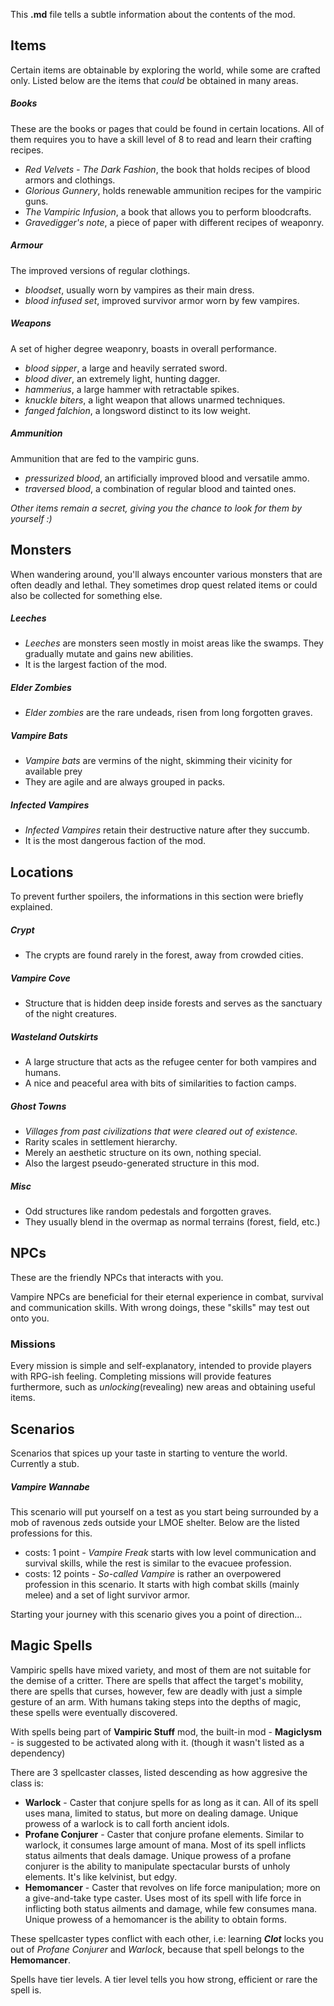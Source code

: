 This **.md** file tells a subtle information about the contents of the mod.

## Items
Certain items are obtainable by exploring the world, while some are crafted only. Listed below are the items that *could* be obtained in many areas.

##### Books
These are the books or pages that could be found in certain locations. All of them requires you to have a skill level of 8 to read and learn their crafting recipes.
* *Red Velvets - The Dark Fashion*, the book that holds recipes of blood armors and clothings.
* *Glorious Gunnery*, holds renewable ammunition recipes for the vampiric guns.
* *The Vampiric Infusion*, a book that allows you to perform bloodcrafts.
* *Gravedigger's note*, a piece of paper with different recipes of weaponry.

##### Armour
The improved versions of regular clothings.
* *bloodset*, usually worn by vampires as their main dress.
* *blood infused set*, improved survivor armor worn by few vampires.

##### Weapons
A set of higher degree weaponry, boasts in overall performance.
* *blood sipper*, a large and heavily serrated sword.
* *blood diver*, an extremely light, hunting dagger.
* *hammerius*, a large hammer with retractable spikes.
* *knuckle biters*, a light weapon that allows unarmed techniques.
* *fanged falchion*, a longsword distinct to its low weight.

##### Ammunition
Ammunition that are fed to the vampiric guns.
* *pressurized blood*, an artificially improved blood and versatile ammo.
* *traversed blood*, a combination of regular blood and tainted ones.

_Other items remain a secret, giving you the chance to look for them by yourself :)_

## Monsters
When wandering around, you'll always encounter various monsters that are often deadly and lethal. They sometimes drop quest related items or could also be collected for something else.

##### Leeches
* *Leeches* are monsters seen mostly in moist areas like the swamps. They gradually mutate and gains new abilities.
* It is the largest faction of the mod.

##### Elder Zombies
* *Elder zombies* are the rare undeads, risen from long forgotten graves.

##### Vampire Bats
* *Vampire bats* are vermins of the night, skimming their vicinity for available prey
* They are agile and are always grouped in packs.

##### Infected Vampires
* *Infected Vampires* retain their destructive nature after they succumb.
* It is the most dangerous faction of the mod.

## Locations
To prevent further spoilers, the informations in this section were briefly explained.

##### Crypt
* The crypts are found rarely in the forest, away from crowded cities.

##### Vampire Cove
* Structure that is hidden deep inside forests and serves as the sanctuary of the night creatures.

##### Wasteland Outskirts
* A large structure that acts as the refugee center for both vampires and humans.
* A nice and peaceful area with bits of similarities to faction camps.

##### Ghost Towns
* _Villages from past civilizations that were cleared out of existence._
* Rarity scales in settlement hierarchy.
* Merely an aesthetic structure on its own, nothing special.
* Also the largest pseudo-generated structure in this mod.

##### Misc
* Odd structures like random pedestals and forgotten graves.
* They usually blend in the overmap as normal terrains (forest, field, etc.) 

## NPCs
These are the friendly NPCs that interacts with you.

Vampire NPCs are beneficial for their eternal experience in combat, survival and communication skills. With wrong doings, these "skills" may test out onto you.

### Missions
Every mission is simple and self-explanatory, intended to provide players with RPG-ish feeling. Completing missions will provide features furthermore, such as *unlocking*(revealing) new areas and obtaining useful items.

## Scenarios
Scenarios that spices up your taste in starting to venture the world. Currently a stub.

##### Vampire Wannabe
This scenario will put yourself on a test as you start being surrounded by a mob of ravenous zeds outside your LMOE shelter. Below are the listed professions for this.
* costs: 1 point - *Vampire Freak* starts with low level communication and survival skills, while the rest is similar to the evacuee profession.
* costs: 12 points - *So-called Vampire* is rather an overpowered profession in this scenario. It starts with high combat skills (mainly melee) and a set of light survivor armor.

Starting your journey with this scenario gives you a point of direction...

## Magic Spells
Vampiric spells have mixed variety, and most of them are not suitable for the demise of a critter. There are spells that affect the target's mobility, there are spells that curses, however, few are deadly with just a simple gesture of an arm. With humans taking steps into the depths of magic, these spells were eventually discovered.

With spells being part of **Vampiric Stuff** mod, the built-in mod - **Magiclysm** - is suggested to be activated along with it. (though it wasn't listed as a dependency)

There are 3 spellcaster classes, listed descending as how aggresive the class is:
* **Warlock** - Caster that conjure spells for as long as it can. All of its spell uses mana, limited to status, but more on dealing damage. Unique prowess of a warlock is to call forth ancient idols.
* **Profane Conjurer** - Caster that conjure profane elements. Similar to warlock, it consumes large amount of mana. Most of its spell inflicts status ailments that deals damage. Unique prowess of a profane conjurer is the ability to manipulate spectacular bursts of unholy elements. It's like kelvinist, but edgy.
* **Hemomancer** - Caster that revolves on life force manipulation; more on a give-and-take type caster. Uses most of its spell with life force in inflicting both status ailments and damage, while few consumes mana. Unique prowess of a hemomancer is the ability to obtain forms.

These spellcaster types conflict with each other, i.e: learning _**Clot**_ locks you out of *Profane Conjurer* and *Warlock*, because that spell belongs to the **Hemomancer**.

Spells have tier levels. A tier level tells you how strong, efficient or rare the spell is.